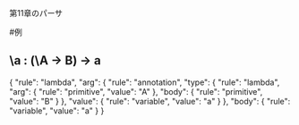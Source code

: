 第11章のパーサ

#例
## \a : (\A -> B) -> a
{
  "rule": "lambda",
  "arg": {
    "rule": "annotation",
    "type": {
      "rule": "lambda",
      "arg": {
        "rule": "primitive",
        "value": "A"
      },
      "body": {
        "rule": "primitive",
        "value": "B"
      }
    },
    "value": {
      "rule": "variable",
      "value": "a"
    }
  },
  "body": {
    "rule": "variable",
    "value": "a"
  }
}
